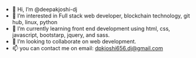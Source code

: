 - 👋 Hi, I’m @deepakjoshi-dj
- 👀 I’m interested in Full stack web developer, blockchain technology, git hub, linux, python
- 🌱 I’m currently learning front end development using html, css, javascript, bootstarp, jquery, and sass.
- 💞️ I’m looking to collaborate on web development.
- 📫 you can contact me on email: dpkjoshi656.dj@gmail.com

<!---
deepakjoshi-dj/deepakjoshi-dj is a ✨ special ✨ repository because its `README.md` (this file) appears on your GitHub profile.
You can click the Preview link to take a look at your changes.
--->
